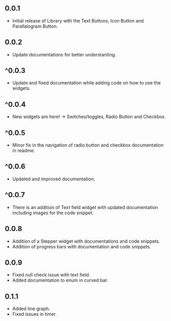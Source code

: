 ## 0.0.1

- Initial release of Library with the Text Buttons, Icon Button and Parallalogram Button.

## 0.0.2

- Update documentations for better understanting.

## ^0.0.3

- Update and fixed documentation while adding code on how to use the widgets.

## ^0.0.4

- New widgets are here! -> Switches/toggles, Radio Button and Checkbox.

## ^0.0.5

- Minor fix in the navigation of radio button and checkbox documentation in readme.

## ^0.0.6

- Updated and improved documentation.

## ^0.0.7

- There is an addition of Text field widget with updated documentation including images for the code snippet.

## 0.0.8

- Addition of a Stepper widget with documentations and code snippets.
- Addition of progress bars with documentation and code snippets.

## 0.0.9

- Fixed null check issue with text field.
- Added documentation to enum in curved bar.

## 0.1.1

- Added line graph.
- Fixed issues in timer.
